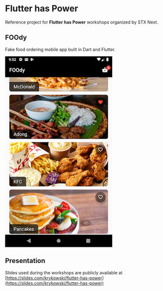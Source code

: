 # Flutter has Power

Reference project for **Flutter has Power** workshops organized by STX Next. 

## FOOdy

Fake food ordering mobile app built in Dart and Flutter.

![Home](/screenshots/home.png?raw=true)

## Presentation

Slides used during the workshops are publicly available at [https://slides.com/krykowski/flutter-has-power](https://slides.com/krykowski/flutter-has-power)
